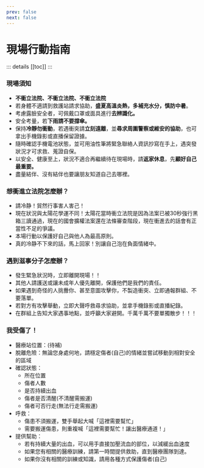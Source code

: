 ```yaml
---
prev: false
next: false
---
```


# 現場行動指南 <BasicButton label="我還沒到現場🤚" to="/preparation" />

::: details
[[toc]]
:::

### **現場須知**

- <span class="text-red-400">**不衝立法院、不衝立法院、不衝立法院**</span>
- 若身體不適請到救護站請求協助，**盛夏高溫炎熱，多補充水分，慎防中暑**。
- 考慮露臉安全者，可佩戴口罩或面具進行**去辨識化。**
- 安全考量，若**下雨請不要撐傘。**
- 保持**冷靜勿衝動**，若遇衝突請**立刻遠離**，並**尋求周圍警察或維安的協助**，也可拿出手機錄影或直播保留證據。
- 隨時確認手機電池狀態，並可用油性筆將緊急聯絡人資訊抄寫在手上，遇突發狀況才可求救、蒐證自保。
- 以安全、健康至上，狀況不適合再繼續待在現場時，請**返家休息**，先**顧好自己最重要。**
- 盡量結伴、沒有結伴也要讓朋友知道自己去哪裡。

### **想衝進立法院怎麼辦？**

- 請冷静！貿然行事害人害己！
- 現在狀況與太陽花學運不同！太陽花當時衝立法院是因為法案已被30秒強行黑箱三讀通過，現在的國會擴權法案還在法條審查階段，現在衝進去的話會有正當性不足的爭議。
- 本場行動以保護好自己與他人為最高原則。
- 真的冷静不下來的話，馬上回家！別讓自己泡在負面情緒中。

### **遇到滋事分子怎麼辦？**

- 發生緊急狀況時，立即離開現場！！
- 其他人請護送或讓未成年人優先離開，保護他們是我們的責任。
- 如果遇到奇怪的人挑釁你、甚至意圖攻擊你，不製造衝突、立即通報群組、不要落單。
- 若對方有攻擊舉動，立即大聲呼救尋求協助，並拿手機錄影或直播紀錄。
- 在群組上告知大家遇事地點，並呼籲大家避開。千萬千萬不要單獨散步！！！

### **我受傷了！**

- 醫療站位置：(待補)
- 脫離危險：無論您身處何地，請穩定傷者(自己)的情緒並嘗試移動到相對安全的區域
- 確認狀態：
  - 所在位置
  - 傷者人數
  - 是否持續出血
  - 傷者是否清醒(不清醒需搬運)
  - 傷者可否行走(無法行走需搬運)
- 呼救：
  - 傷患不須搬運，雙手舉起大喊「這裡需要幫忙」
  - 需要搬運傷患，則重複喊「這裡需要幫忙！讓出醫療通道！」
- 提供幫助：
  - 若有持續大量的出血，可以用手直接加壓流血的部位，以減緩出血速度
  - 如果您有相關的醫療訓練，請第一時間提供救助，直到醫療團隊到達。
  - 如果你沒有相關的訓練或知識，請用各種方式保護傷者(自己)

<script setup>
  import BasicButton from '../components/BasicButton.vue'
</script>

<style scoped>
  h1{
    display:flex;
  }
</style>
